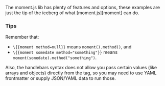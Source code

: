 The moment.js lib has plenty of features and options, these examples are just the tip of the iceberg of what [moment.js][moment] can do.

### Tips
Remember that:

* `\{{moment method=null}}` means `moment().method()`, and 
* `\{{moment somedate method="something"}}` means `moment(somedate).method("something")`. 

Also, the handlebars syntax does not allow you pass certain values (like arrays and objects) directly from the tag, so you may need to use YAML frontmatter or supply JSON/YAML data to run those.
